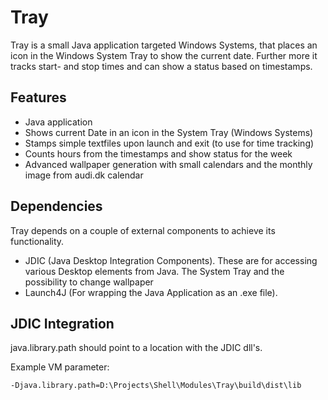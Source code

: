 Tray
====

Tray is a small Java application targeted Windows Systems, that places an icon in the Windows System Tray to show the
current date. Further more it tracks start- and stop times and can show a status based on timestamps.

Features
--------

+ Java application
+ Shows current Date in an icon in the System Tray (Windows Systems)
+ Stamps simple textfiles upon launch and exit (to use for time tracking)
+ Counts hours from the timestamps and show status for the week
+ Advanced wallpaper generation with small calendars and the monthly image from audi.dk calendar

Dependencies
------------

Tray depends on a couple of external components to achieve its functionality.

+ JDIC (Java Desktop Integration Components). These are for accessing various Desktop
  elements from Java. The System Tray and the possibility to change wallpaper
+ Launch4J (For wrapping the Java Application as an .exe file).


JDIC Integration
----------------

java.library.path should point to a location with the JDIC dll's.

Example VM parameter:

```
-Djava.library.path=D:\Projects\Shell\Modules\Tray\build\dist\lib
```
